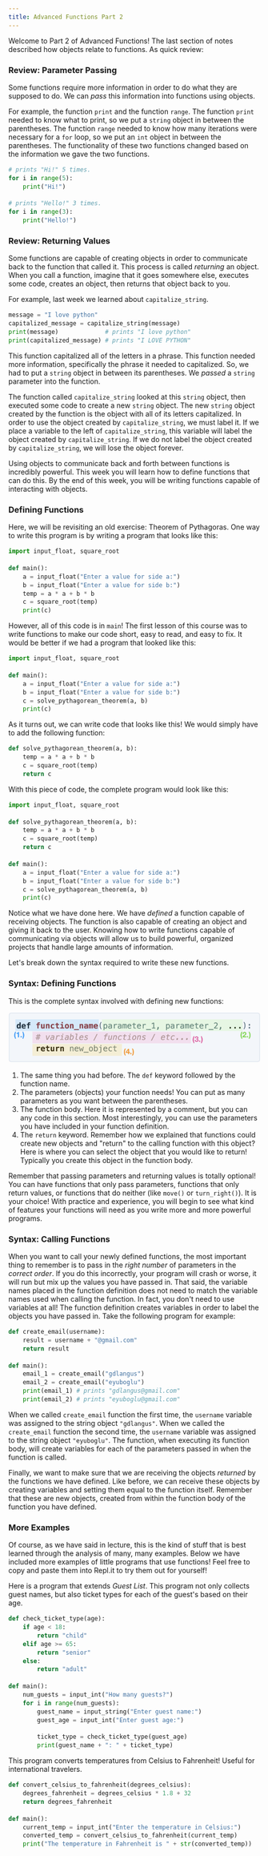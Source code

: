 ```yaml
---
title: Advanced Functions Part 2
---
```


Welcome to Part 2 of Advanced Functions! The last section of notes described how objects relate to functions. As quick review:

### Review: Parameter Passing

Some functions require more information in order to do what they are supposed to do. We can _pass_ this information into functions using objects. 

For example, the function `print` and the function `range`. The function `print` needed to know what to print, so we put a `string` object in between the parentheses. The function `range` needed to know how many iterations were necessary for a `for` loop, so we put an `int` object in between the parentheses. The functionality of these two functions changed based on the information we gave the two functions.

```python
# prints "Hi!" 5 times.
for i in range(5):
    print("Hi!")

# prints "Hello!" 3 times.
for i in range(3):
    print("Hello!")
```

### Review: Returning Values

Some functions are capable of creating objects in order to communicate back to the function that called it. This process is called _returning_ an object. When you call a function, imagine that it goes somewhere else, executes some code, creates an object, then returns that object back to you.

For example, last week we learned about `capitalize_string`. 

```python
message = "I love python"
capitalized_message = capitalize_string(message)
print(message)             # prints "I love python"
print(capitalized_message) # prints "I LOVE PYTHON"
```

This function capitalized all of the letters in a phrase. This function needed more information, specifically the phrase it needed to capitalized. So, we had to put a `string` object in between its parentheses. We _passed_ a `string` parameter into the function.

The function called `capitalize_string` looked at this `string` object, then executed some code to create a new `string` object. The new `string` object created by the function is the object with all of its letters capitalized. In order to use the object created by `capitalize_string`, we must label it. If we place a variable to the left of `capitalize_string`, this variable will label the object created by `capitalize_string`. If we do not label the object created by `capitalize_string`, we will lose the object forever.

Using objects to communicate back and forth between functions is incredibly powerful. This week you will learn how to define functions that can do this. By the end of this week, you will be writing functions capable of interacting with objects.

### Defining Functions

Here, we will be revisiting an old exercise: Theorem of Pythagoras. One way to write this program is by writing a program that looks like this:

```python
import input_float, square_root

def main():
    a = input_float("Enter a value for side a:")
    b = input_float("Enter a value for side b:")
    temp = a * a + b * b
    c = square_root(temp)
    print(c)
```

However, all of this code is in `main`! The first lesson of this course was to write functions to make our code short, easy to read, and easy to fix. It would be better if we had a program that looked like this:

```python
import input_float, square_root

def main():
    a = input_float("Enter a value for side a:")
    b = input_float("Enter a value for side b:")
    c = solve_pythagorean_theorem(a, b)
    print(c)
```

As it turns out, we can write code that looks like this! We would simply have to add the following function:

```python
def solve_pythagorean_theorem(a, b):
    temp = a * a + b * b
    c = square_root(temp)
    return c
```

With this piece of code, the complete program would look like this:

```python
import input_float, square_root

def solve_pythagorean_theorem(a, b):
    temp = a * a + b * b
    c = square_root(temp)
    return c

def main():
    a = input_float("Enter a value for side a:")
    b = input_float("Enter a value for side b:")
    c = solve_pythagorean_theorem(a, b)
    print(c)
```

Notice what we have done here. We have _defined_ a function capable of receiving objects. The function is also capable of creating an object and giving it back to the user. Knowing how to write functions capable of communicating via objects will allow us to build powerful, organized projects that handle large amounts of information.

Let's break down the syntax required to write these new functions.

### Syntax: Defining Functions

This is the complete syntax involved with defining new functions:

<img id="advanced_function_breakdown" class="code_block" src="figures/syntax_breakdown_2.png">

1. The same thing you had before. The `def` keyword followed by the function name.
2. The parameters (objects) your function needs! You can put as many parameters as you want between the parentheses.
3. The function body. Here it is represented by a comment, but you can any code in this section. Most interestingly, you can use the parameters you have included in your function definition.
4. The `return` keyword. Remember how we explained that functions could create new objects and "return" to the calling function with this object? Here is where you can select the object that you would like to return! Typically you create this object in the function body.

Remember that passing parameters and returning values is totally optional! You can have functions that only pass parameters, functions that only return values, or functions that do neither (like `move()` or `turn_right()`). It is your choice! With practice and experience, you will begin to see what kind of features your functions will need as you write more and more powerful programs.

### Syntax: Calling Functions

When you want to call your newly defined functions, the most important thing to remember is to pass in the _right number_ of parameters in the _correct order_. If you do this incorrectly, your program will crash or worse, it will run but mix up the values you have passed in. That said, the variable names placed in the function definition does not need to match the variable names used when calling the function. In fact, you don't need to use variables at all! The function definition creates variables in order to label the objects you have passed in. Take the following program for example:

```python
def create_email(username):
    result = username + "@gmail.com"
    return result

def main():
    email_1 = create_email("gdlangus")
    email_2 = create_email("eyuboglu")
    print(email_1) # prints "gdlangus@gmail.com"
    print(email_2) # prints "eyuboglu@gmail.com"
```

When we called `create_email` function the first time, the `username` variable was assigned to the string object `"gdlangus"`. When we called the `create_email` function the second time, the `username` variable was assigned to the string object `"eyuboglu"`. The function, when executing its function body, will create variables for each of the parameters passed in when the function is called.

Finally, we want to make sure that we are receiving the objects _returned_ by the functions we have defined. Like before, we can receive these objects by creating variables and setting them equal to the function itself. Remember that these are new objects, created from within the function body of the function you have defined.

### More Examples

Of course, as we have said in lecture, this is the kind of stuff that is best learned through the analysis of many, many examples. Below we have included more examples of little programs that use functions! Feel free to copy and paste them into Repl.it to try them out for yourself!

Here is a program that extends _Guest List_. This program not only collects guest names, but also ticket types for each of the guest's based on their age.

```python
def check_ticket_type(age):
    if age < 18:
        return "child"
    elif age >= 65:
        return "senior"
    else:
        return "adult"

def main():
    num_guests = input_int("How many guests?")
    for i in range(num_guests):
        guest_name = input_string("Enter guest name:")
        guest_age = input_int("Enter guest age:")

        ticket_type = check_ticket_type(guest_age)
        print(guest_name + ": " + ticket_type)
```

This program converts temperatures from Celsius to Fahrenheit! Useful for international travelers.

```python
def convert_celsius_to_fahrenheit(degrees_celsius):
    degrees_fahrenheit = degrees_celsius * 1.8 + 32
    return degrees_fahrenheit

def main():
    current_temp = input_int("Enter the temperature in Celsius:")
    converted_temp = convert_celsius_to_fahrenheit(current_temp)
    print("The temperature in Fahrenheit is " + str(converted_temp))

```


